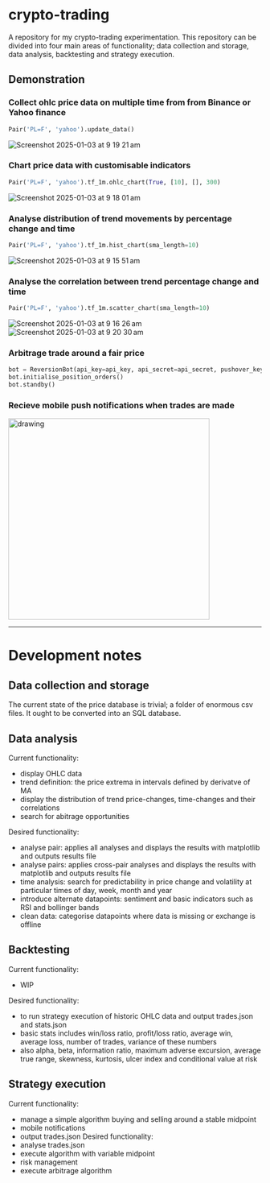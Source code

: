 # crypto-trading
A repository for my crypto-trading experimentation. This repository can be divided into four main areas of functionality; data collection and storage, data analysis, backtesting and strategy execution.

## Demonstration

### Collect ohlc price data on multiple time from from Binance or Yahoo finance
```Python
Pair('PL=F', 'yahoo').update_data()
```
![Screenshot 2025-01-03 at 9 19 21 am](https://github.com/user-attachments/assets/70362241-efa5-420a-bed9-50152e852dba)

### Chart price data with customisable indicators
```Python
Pair('PL=F', 'yahoo').tf_1m.ohlc_chart(True, [10], [], 300)
```
![Screenshot 2025-01-03 at 9 18 01 am](https://github.com/user-attachments/assets/43adc473-d889-4da7-85ec-a57b544e6f09)
### Analyse distribution of trend movements by percentage change and time
```Python
Pair('PL=F', 'yahoo').tf_1m.hist_chart(sma_length=10)
```
![Screenshot 2025-01-03 at 9 15 51 am](https://github.com/user-attachments/assets/c958e0e0-3aad-4a63-bac7-f5b31f5b80af)

### Analyse the correlation between trend percentage change and time
```Python
Pair('PL=F', 'yahoo').tf_1m.scatter_chart(sma_length=10)
```
![Screenshot 2025-01-03 at 9 16 26 am](https://github.com/user-attachments/assets/bffb2490-fe5a-4a18-914f-0c4bb7b93f48)
![Screenshot 2025-01-03 at 9 20 30 am](https://github.com/user-attachments/assets/d6748af7-0ab9-43d5-96ef-0ea66d704003)

### Arbitrage trade around a fair price
```Python
bot = ReversionBot(api_key=api_key, api_secret=api_secret, pushover_key=pushover_key)
bot.initialise_position_orders()
bot.standby()
```
### Recieve mobile push notifications when trades are made
<img src="https://github.com/user-attachments/assets/a73c6750-8bdd-42cd-9625-f4bcf28da231" alt="drawing" width="400"/>

---
# Development notes
## Data collection and storage
The current state of the price database is trivial; a folder of enormous csv files. It ought to be converted into an SQL database.

## Data analysis
Current functionality:
- display OHLC data
- trend definition: the price extrema in intervals defined by derivatve of MA
- display the distribution of trend price-changes, time-changes and their correlations
- search for abitrage opportunities

Desired functionality:
- analyse pair: applies all analyses and displays the results with matplotlib and outputs results file
- analyse pairs: applies cross-pair analyses and displays the results with matplotlib and outputs results file
- time analysis: search for predictability in price change and volatility at particular times of day, week, month and year
- introduce alternate datapoints: sentiment and basic indicators such as RSI and bollinger bands
- clean data: categorise datapoints where data is missing or exchange is offline


## Backtesting
Current functionality:
- WIP

Desired functionality:
- to run strategy execution of historic OHLC data and output trades.json and stats.json
- basic stats includes win/loss ratio, profit/loss ratio, average win, average loss, number of trades, variance of these numbers
- also alpha, beta, information ratio, maximum adverse excursion, average true range, skewness, kurtosis, ulcer index and conditional value at risk

## Strategy execution
Current functionality:
- manage a simple algorithm buying and selling around a stable midpoint
- mobile notifications
- output trades.json
Desired functionality:
- analyse trades.json
- execute algorithm with variable midpoint
- risk management
- execute arbitrage algorithm

